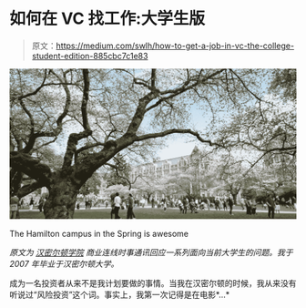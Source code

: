 # 如何在 VC 找工作:大学生版

> 原文：<https://medium.com/swlh/how-to-get-a-job-in-vc-the-college-student-edition-885cbc7c1e83>

![](img/77bd3103252d85372eea149709fdf459.png)

The Hamilton campus in the Spring is awesome

*原文为* [*汉密尔顿学院*](https://www.hamilton.edu/) *商业连线时事通讯回应一系列面向当前大学生的问题。我于 2007 年毕业于汉密尔顿大学。*

成为一名投资者从来不是我计划要做的事情。当我在汉密尔顿的时候，我从来没有听说过“风险投资”这个词。事实上，我第一次记得是在电影*…*
